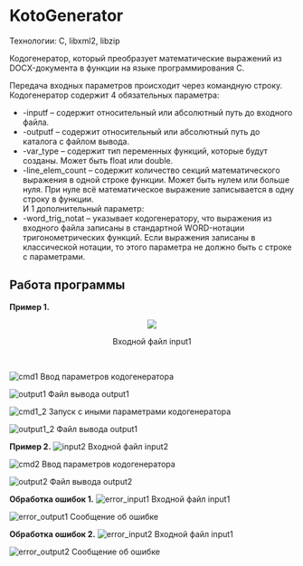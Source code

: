 # KotoGenerator
Технологии: C, libxml2, libzip

Кодогенератор, который преобразует математические выражений из DOCX-документа в функции на языке программирования C.

Передача входных параметров происходит через командную строку.
Кодогенератор содержит 4 обязательных параметра:
- -inputf – содержит относительный или абсолютный путь до входного файла.
- -outputf – содержит относительный или абсолютный путь до каталога с файлом вывода.
- -var_type – содержит тип переменных функций, которые будут созданы. Может быть float или double.
- -line_elem_count – содержит количество секций математического выражения в одной строке функции. Может быть нулем или больше нуля. При нуле всё математическое выражение записывается в одну строку в функции.<br>
И 1 дополнительный параметр:
- -word_trig_notat – указывает кодогенератору, что выражения из входного файла записаны в стандартной WORD-нотации тригонометрических функций. Если выражения записаны в классической нотации, то этого параметра не должно быть с строке с параметрами.

## Работа программы

**Пример 1.**
<p align="center">
	<img src="https://github.com/bonear322/KotoGenerator/blob/main/screenshots/input1.JPG"/>
</p>
<p align="center">Входной файл input1</p>
<br>

![cmd1](https://github.com/bonear322/KotoGenerator/blob/main/screenshots/cmd1.JPG)
Ввод параметров кодогенератора

![output1](https://github.com/bonear322/KotoGenerator/blob/main/screenshots/output1.JPG)
Файл вывода output1

![cmd1_2](https://github.com/bonear322/KotoGenerator/blob/main/screenshots/cmd1_2.JPG)
Запуск с иными параметрами кодогенератора

![output1_2](https://github.com/bonear322/KotoGenerator/blob/main/screenshots/output1_2.JPG)
Файл вывода output1

**Пример 2.**
![input2](https://github.com/bonear322/KotoGenerator/blob/main/screenshots/input2.JPG)
Входной файл input2

![cmd2](https://github.com/bonear322/KotoGenerator/blob/main/screenshots/cmd2.JPG)
Ввод параметров кодогенератора

![output2](https://github.com/bonear322/KotoGenerator/blob/main/screenshots/output2.JPG)
Файл вывода output2

**Обработка ошибок 1.**
![error_input1](https://github.com/bonear322/KotoGenerator/blob/main/screenshots/error_input1.JPG)
Входной файл input1

![error_output1](https://github.com/bonear322/KotoGenerator/blob/main/screenshots/error_output1.JPG)
Сообщение об ошибке

**Обработка ошибок 2.**
![error_input2](https://github.com/bonear322/KotoGenerator/blob/main/screenshots/error_input2.JPG)
Входной файл input1

![error_output2](https://github.com/bonear322/KotoGenerator/blob/main/screenshots/error_output2.JPG)
Сообщение об ошибке


